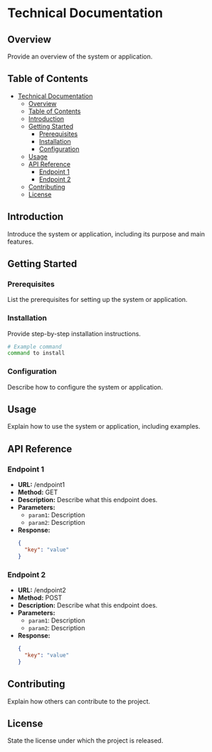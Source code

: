 # Technical Documentation

## Overview
Provide an overview of the system or application.

## Table of Contents
- [Technical Documentation](#technical-documentation)
  - [Overview](#overview)
  - [Table of Contents](#table-of-contents)
  - [Introduction](#introduction)
  - [Getting Started](#getting-started)
    - [Prerequisites](#prerequisites)
    - [Installation](#installation)
    - [Configuration](#configuration)
  - [Usage](#usage)
  - [API Reference](#api-reference)
    - [Endpoint 1](#endpoint-1)
    - [Endpoint 2](#endpoint-2)
  - [Contributing](#contributing)
  - [License](#license)

## Introduction
Introduce the system or application, including its purpose and main features.

## Getting Started

### Prerequisites
List the prerequisites for setting up the system or application.

### Installation
Provide step-by-step installation instructions.

```bash
# Example command
command to install
```

### Configuration
Describe how to configure the system or application.

## Usage
Explain how to use the system or application, including examples.

## API Reference

### Endpoint 1
- **URL:** /endpoint1
- **Method:** GET
- **Description:** Describe what this endpoint does.
- **Parameters:**
  - `param1`: Description
  - `param2`: Description
- **Response:**
  ```json
  {
    "key": "value"
  }
  ```

### Endpoint 2
- **URL:** /endpoint2
- **Method:** POST
- **Description:** Describe what this endpoint does.
- **Parameters:**
  - `param1`: Description
  - `param2`: Description
- **Response:**
  ```json
  {
    "key": "value"
  }
  ```

## Contributing
Explain how others can contribute to the project.

## License
State the license under which the project is released.
